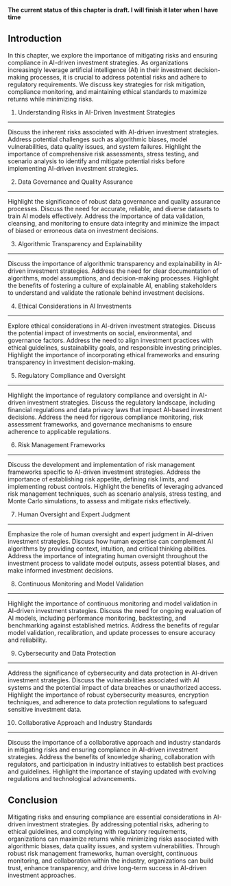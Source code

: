 **The current status of this chapter is draft. I will finish it later when I have time**

Introduction
------------

In this chapter, we explore the importance of mitigating risks and ensuring compliance in AI-driven investment strategies. As organizations increasingly leverage artificial intelligence (AI) in their investment decision-making processes, it is crucial to address potential risks and adhere to regulatory requirements. We discuss key strategies for risk mitigation, compliance monitoring, and maintaining ethical standards to maximize returns while minimizing risks.

1. Understanding Risks in AI-Driven Investment Strategies
---------------------------------------------------------

Discuss the inherent risks associated with AI-driven investment strategies. Address potential challenges such as algorithmic biases, model vulnerabilities, data quality issues, and system failures. Highlight the importance of comprehensive risk assessments, stress testing, and scenario analysis to identify and mitigate potential risks before implementing AI-driven investment strategies.

2. Data Governance and Quality Assurance
----------------------------------------

Highlight the significance of robust data governance and quality assurance processes. Discuss the need for accurate, reliable, and diverse datasets to train AI models effectively. Address the importance of data validation, cleansing, and monitoring to ensure data integrity and minimize the impact of biased or erroneous data on investment decisions.

3. Algorithmic Transparency and Explainability
----------------------------------------------

Discuss the importance of algorithmic transparency and explainability in AI-driven investment strategies. Address the need for clear documentation of algorithms, model assumptions, and decision-making processes. Highlight the benefits of fostering a culture of explainable AI, enabling stakeholders to understand and validate the rationale behind investment decisions.

4. Ethical Considerations in AI Investments
-------------------------------------------

Explore ethical considerations in AI-driven investment strategies. Discuss the potential impact of investments on social, environmental, and governance factors. Address the need to align investment practices with ethical guidelines, sustainability goals, and responsible investing principles. Highlight the importance of incorporating ethical frameworks and ensuring transparency in investment decision-making.

5. Regulatory Compliance and Oversight
--------------------------------------

Highlight the importance of regulatory compliance and oversight in AI-driven investment strategies. Discuss the regulatory landscape, including financial regulations and data privacy laws that impact AI-based investment decisions. Address the need for rigorous compliance monitoring, risk assessment frameworks, and governance mechanisms to ensure adherence to applicable regulations.

6. Risk Management Frameworks
-----------------------------

Discuss the development and implementation of risk management frameworks specific to AI-driven investment strategies. Address the importance of establishing risk appetite, defining risk limits, and implementing robust controls. Highlight the benefits of leveraging advanced risk management techniques, such as scenario analysis, stress testing, and Monte Carlo simulations, to assess and mitigate risks effectively.

7. Human Oversight and Expert Judgment
--------------------------------------

Emphasize the role of human oversight and expert judgment in AI-driven investment strategies. Discuss how human expertise can complement AI algorithms by providing context, intuition, and critical thinking abilities. Address the importance of integrating human oversight throughout the investment process to validate model outputs, assess potential biases, and make informed investment decisions.

8. Continuous Monitoring and Model Validation
---------------------------------------------

Highlight the importance of continuous monitoring and model validation in AI-driven investment strategies. Discuss the need for ongoing evaluation of AI models, including performance monitoring, backtesting, and benchmarking against established metrics. Address the benefits of regular model validation, recalibration, and update processes to ensure accuracy and reliability.

9. Cybersecurity and Data Protection
------------------------------------

Address the significance of cybersecurity and data protection in AI-driven investment strategies. Discuss the vulnerabilities associated with AI systems and the potential impact of data breaches or unauthorized access. Highlight the importance of robust cybersecurity measures, encryption techniques, and adherence to data protection regulations to safeguard sensitive investment data.

10. Collaborative Approach and Industry Standards
-------------------------------------------------

Discuss the importance of a collaborative approach and industry standards in mitigating risks and ensuring compliance in AI-driven investment strategies. Address the benefits of knowledge sharing, collaboration with regulators, and participation in industry initiatives to establish best practices and guidelines. Highlight the importance of staying updated with evolving regulations and technological advancements.

Conclusion
----------

Mitigating risks and ensuring compliance are essential considerations in AI-driven investment strategies. By addressing potential risks, adhering to ethical guidelines, and complying with regulatory requirements, organizations can maximize returns while minimizing risks associated with algorithmic biases, data quality issues, and system vulnerabilities. Through robust risk management frameworks, human oversight, continuous monitoring, and collaboration within the industry, organizations can build trust, enhance transparency, and drive long-term success in AI-driven investment approaches.
